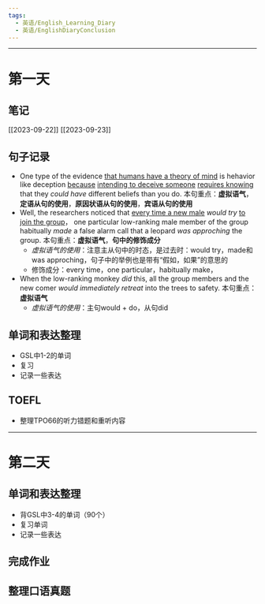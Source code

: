 ```yaml
---
tags:
  - 英语/English_Learning_Diary
  - 英语/EnglishDiaryConclusion
---
```

---
# 第一天
## 笔记
[[2023-09-22]]
[[2023-09-23]]
## 句子记录
- One type of the evidence <u>that humans have a theory of mind</u> is hehavior like deception <u>because</u> <u>intending to deceive someone</u> <u>requires knowing</u> that they *could have* different beliefs than you do.
	 本句重点：**虚拟语气**，**定语从句的使用**，**原因状语从句的使用**，**宾语从句的使用**
- Well, the researchers noticed that <u>every time a new male</u> *would try* <u>to join the group</u>， one particular low-ranking male member of the group habitually *made* a false alarm call that a leopard *was approching* the group.
	 本句重点：**虚拟语气**，**句中的修饰成分**
	 - *虚拟语气的使用*：注意主从句中的时态，是过去时：would try，made和was approching，句子中的举例也是带有“假如，如果”的意思的
	 - 修饰成分：every time，one particular，habitually make，
- When the low-ranking monkey *did* this, all the group members and the new comer *would immediately retreat* into the trees to safety.
	 本句重点：**虚拟语气**
	 - *虚拟语气的使用*：主句would + do，从句did 

## 单词和表达整理
- GSL中1-2的单词
- 复习
- 记录一些表达
## TOEFL
- 整理TPO66的听力错题和重听内容

---
# 第二天
## 单词和表达整理
- 背GSL中3-4的单词（90个）
- 复习单词
- 记录一些表达
## 完成作业

## 整理口语真题
